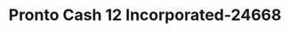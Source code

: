 ---
f_zip-code: 33030
f_state-code: FL
title: Pronto Cash 12 Incorporated-24668
f_phone: 305-247-6254
f_city-only: Homestead
f_address: 447 Ne 8th Street Homestead
f_location-unique-id: '24668'
slug: pronto-cash-12-incorporated-24668
updated-on: '2024-05-30T13:46:58.046Z'
created-on: '2024-05-30T13:36:59.803Z'
published-on: '2024-05-30T13:54:32.469Z'
f_city-state: cms/city/homestead-fl.md
f_company: cms/company/pronto-cash-12-incorporated.md
f_state: cms/state/florida.md
layout: '[payday-loan].html'
tags: payday-loan
---